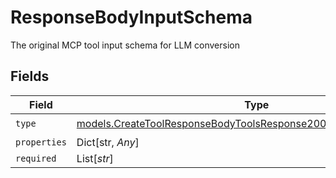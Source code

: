 # ResponseBodyInputSchema

The original MCP tool input schema for LLM conversion


## Fields

| Field                                                                                                                                        | Type                                                                                                                                         | Required                                                                                                                                     | Description                                                                                                                                  |
| -------------------------------------------------------------------------------------------------------------------------------------------- | -------------------------------------------------------------------------------------------------------------------------------------------- | -------------------------------------------------------------------------------------------------------------------------------------------- | -------------------------------------------------------------------------------------------------------------------------------------------- |
| `type`                                                                                                                                       | [models.CreateToolResponseBodyToolsResponse200ApplicationJSON4Type](../models/createtoolresponsebodytoolsresponse200applicationjson4type.md) | :heavy_check_mark:                                                                                                                           | N/A                                                                                                                                          |
| `properties`                                                                                                                                 | Dict[str, *Any*]                                                                                                                             | :heavy_minus_sign:                                                                                                                           | N/A                                                                                                                                          |
| `required`                                                                                                                                   | List[*str*]                                                                                                                                  | :heavy_minus_sign:                                                                                                                           | N/A                                                                                                                                          |